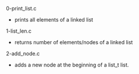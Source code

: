 0-print_list.c
* prints all elements of a linked list

1-list_len.c
* returns number of elements/nodes of a linked list

2-add_node.c
*  adds a new node at the beginning of a list_t list.


